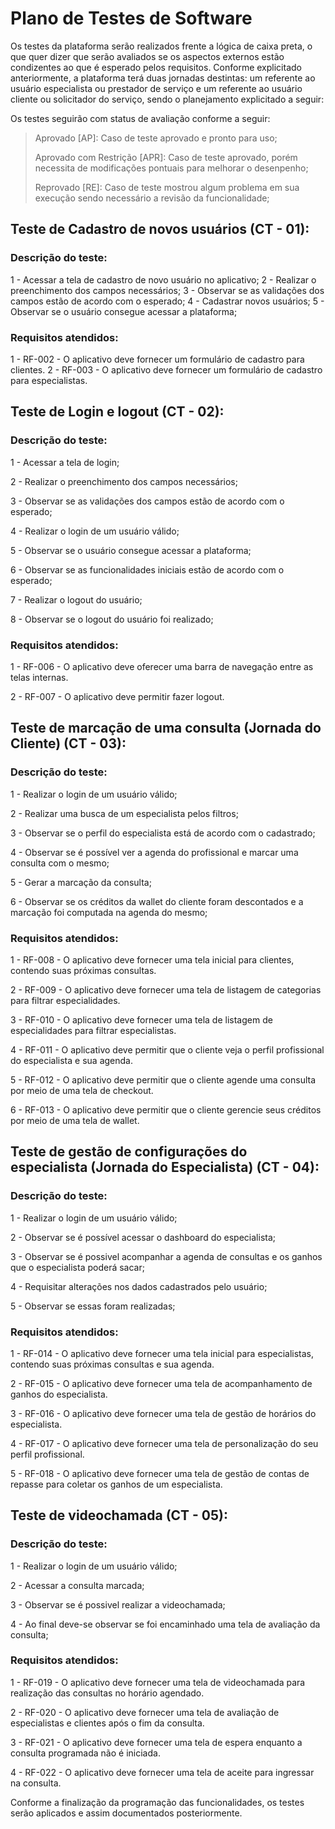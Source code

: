 # Plano de Testes de Software

Os testes da plataforma serão realizados frente a lógica de caixa preta, o que quer dizer que serão avaliados se os aspectos externos estão condizentes ao que é esperado pelos requisitos. Conforme explicitado anteriormente, a plataforma terá duas jornadas destintas: um referente ao usuário especialista ou prestador de serviço e um referente ao usuário cliente ou solicitador do serviço, sendo o planejamento explicitado a seguir:

Os testes seguirão com status de avaliação conforme a seguir:

> Aprovado [AP]: Caso de teste aprovado e pronto para uso;
> 
> Aprovado com Restrição [APR]: Caso de teste aprovado, porém necessita de modificações pontuais para melhorar o desenpenho;
> 
> Reprovado [RE]: Caso de teste mostrou algum problema em sua execução sendo necessário a revisão da funcionalidade;

## Teste de Cadastro de novos usuários (CT - 01):

### Descrição do teste:

1 - Acessar a tela de cadastro de novo usuário no aplicativo;
2 - Realizar o preenchimento dos campos necessários;
3 - Observar se as validações dos campos estão de acordo com o esperado;
4 - Cadastrar novos usuários;
5 - Observar se o usuário consegue acessar a plataforma;

### Requisitos atendidos:

1 - RF-002 - O aplicativo deve fornecer um formulário de cadastro para clientes.
2 - RF-003 - O aplicativo deve fornecer um formulário de cadastro para especialistas.

## Teste de Login e logout (CT - 02):

### Descrição do teste:

1 - Acessar a tela de login;

2 - Realizar o preenchimento dos campos necessários;

3 - Observar se as validações dos campos estão de acordo com o esperado;

4 - Realizar o login de um usuário válido;

5 - Observar se o usuário consegue acessar a plataforma;

6 - Observar se as funcionalidades iniciais estão de acordo com o esperado;

7 - Realizar o logout do usuário;

8 - Observar se o logout do usuário foi realizado;

### Requisitos atendidos:

1 - RF-006 - O aplicativo deve oferecer uma barra de navegação entre as telas internas.

2 - RF-007 - O aplicativo deve permitir fazer logout.

## Teste de marcação de uma consulta (Jornada do Cliente) (CT - 03):

### Descrição do teste:

1 - Realizar o login de um usuário válido;

2 - Realizar uma busca de um especialista pelos filtros;

3 - Observar se o perfil do especialista está de acordo com o cadastrado;

4 - Observar se é possível ver a agenda do profissional e marcar uma consulta com o mesmo;

5 - Gerar a marcação da consulta;

6 - Observar se os créditos da wallet do cliente foram descontados e a marcação foi computada na agenda do mesmo;

### Requisitos atendidos:

1 - RF-008 - O aplicativo deve fornecer uma tela inicial para clientes, contendo suas próximas consultas.

2 - RF-009 - O aplicativo deve fornecer uma tela de listagem de categorias para filtrar especialidades.

3 - RF-010 - O aplicativo deve fornecer uma tela de listagem de especialidades para filtrar especialistas.

4 - RF-011 - O aplicativo deve permitir que o cliente veja o perfil profissional do especialista e sua agenda.

5 - RF-012 - O aplicativo deve permitir que o cliente agende uma consulta por meio de uma tela de checkout.

6 - RF-013 - O aplicativo deve permitir que o cliente gerencie seus créditos por meio de uma tela de wallet.

## Teste de gestão de configurações do especialista (Jornada do Especialista) (CT - 04):

### Descrição do teste:

1 - Realizar o login de um usuário válido;

2 - Observar se é possível acessar o dashboard do especialista;

3 - Observar se é possivel acompanhar a agenda de consultas e os ganhos que o especialista poderá sacar;

4 - Requisitar alterações nos dados cadastrados pelo usuário;

5 - Observar se essas foram realizadas;

### Requisitos atendidos:

1 - RF-014 - O aplicativo deve fornecer uma tela inicial para especialistas, contendo suas próximas consultas e sua agenda.

2 - RF-015 - O aplicativo deve fornecer uma tela de acompanhamento de ganhos do especialista.

3 - RF-016 - O aplicativo deve fornecer uma tela de gestão de horários do especialista.

4 - RF-017 - O aplicativo deve fornecer uma tela de personalização do seu perfil profissional.

5 - RF-018 - O aplicativo deve fornecer uma tela de gestão de contas de repasse para coletar os ganhos de um especialista.

## Teste de videochamada (CT - 05):

### Descrição do teste:

1 - Realizar o login de um usuário válido;

2 - Acessar a consulta marcada;

3 - Observar se é possivel realizar a videochamada;

4 - Ao final deve-se observar se foi encaminhado uma tela de avaliação da consulta;

### Requisitos atendidos:

1 - RF-019 - O aplicativo deve fornecer uma tela de videochamada para realização das consultas no horário agendado.

2 - RF-020 - O aplicativo deve fornecer uma tela de avaliação de especialistas e clientes após o fim da consulta.

3 - RF-021 - O aplicativo deve fornecer uma tela de espera enquanto a consulta programada não é iniciada.

4 - RF-022 - O aplicativo deve fornecer uma tela de aceite para ingressar na consulta.

Conforme a finalização da programação das funcionalidades, os testes serão aplicados e assim documentados posteriormente.


